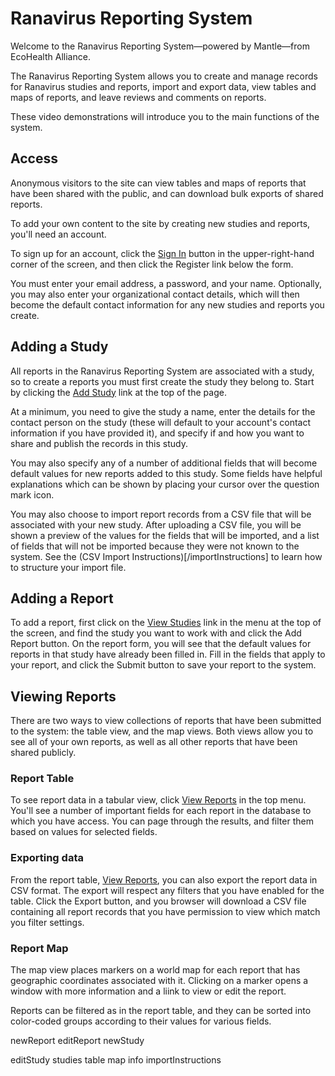 # Ranavirus Reporting System

Welcome to the Ranavirus Reporting System—powered by Mantle—from EcoHealth Alliance.

The Ranavirus Reporting System allows you to create and manage records for Ranavirus studies and reports, import and export data, view tables and maps of reports, and leave reviews and comments on reports.

These video demonstrations will introduce you to the main functions of the system.

## Access

Anonymous visitors to the site can view tables and maps of reports that have been shared with the public, and can download bulk exports of shared reports.

To add your own content to the site by creating new studies and reports, you'll need an account.

To sign up for an account, click the [Sign In](/sign-in) button in the upper-right-hand corner of the screen, and then click the Register link below the form.

You must enter your email address, a password, and your name. Optionally, you may also enter your organizational contact details, which will then become the default contact information for any new studies and reports you create.

## Adding a Study

All reports in the Ranavirus Reporting System are associated with a study, so to create a reports you must first create the study they belong to. Start by clicking the [Add Study](/study) link at the top of the page.

At a minimum, you need to give the study a name, enter the details for the contact person on the study (these will default to your account's contact information if you have provided it), and specify if and how you want to share and publish the records in this study.

You may also specify any of a number of additional fields that will become default values for new reports added to this study. Some fields have helpful explanations which can be shown by placing your cursor over the question mark icon.

You may also choose to import report records from a CSV file that will be associated with your new study. After uploading a CSV file, you will be shown a preview of the values for the fields that will be imported, and a list of fields that will not be imported because they were not known to the system. See the (CSV Import Instructions)[/importInstructions] to learn how to structure your import file.

## Adding a Report

To add a report, first click on the [View Studies](/studies) link in the menu at the top of the screen, and find the study you want to work with and click the Add Report button. On the report form, you will see that the default values for reports in that study have already been filled in. Fill in the fields that apply to your report, and click the Submit button to save your report to the system.

## Viewing Reports

There are two ways to view collections of reports that have been submitted to the system: the table view, and the map views. Both views allow you to see all of your own reports, as well as all other reports that have been shared publicly.

### Report Table

To see report data in a tabular view, click [View Reports](/table) in the top menu. You'll see a number of important fields for each report in the database to which you have access. You can page through the results, and filter them based on values for selected fields.

### Exporting data

From the report table, [View Reports](/table), you can also export the report data in CSV format. The export will respect any filters that you have enabled for the table. Click the Export button, and you browser will download a CSV file containing all report records that you have permission to view which match you filter settings.

### Report Map

The map view places markers on a world map for each report that has geographic coordinates associated with it. Clicking on a marker opens a window with more information and a liink to view or edit the report.

Reports can be filtered as in the report table, and they can be sorted into color-coded groups according to their values for various fields.










newReport
editReport
newStudy

editStudy
studies
table
map
info
importInstructions
